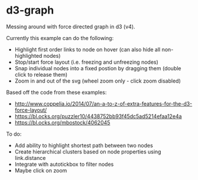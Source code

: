 # d3-graph
Messing around with force directed graph in d3 (v4).

Currently this example can do the following:
- Highlight first order links to node on hover (can also hide all non-highlighted nodes)
- Stop/start force layout (i.e. freezing and unfreezing nodes)
- Snap individual nodes into a fixed postion by dragging them (double click to release them)
- Zoom in and out of the svg (wheel zoom only - click zoom disabled)

Based off the code from these examples:
- http://www.coppelia.io/2014/07/an-a-to-z-of-extra-features-for-the-d3-force-layout/
- https://bl.ocks.org/puzzler10/4438752bb93f45dc5ad5214efaa12e4a
- https://bl.ocks.org/mbostock/4062045

To do:
- Add ability to highlight shortest path between two nodes
- Create hierarchical clusters based on node properties using link.distance
- Integrate with autotickbox to filter nodes
- Maybe click on zoom
